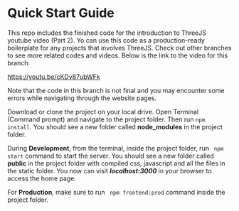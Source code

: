 # Quick Start Guide

This repo includes the finished code for the introduction to ThreeJS youtube video (Part 2). Yo can use this code as a production-ready boilerplate for any projects that involves ThreeJS. Check out other branches to see more related codes and videos. Below is the link to the video for this branch:

https://youtu.be/cKDv87ubWFk

Note that the code in this branch is not final and you may encounter some errors while navigating through the website pages.

Download or clone the project on your local drive. Open Terminal (Command prompt) and navigate to the project folder. Then run ```npm install```. You should see a new folder called **node_modules** in the project folder.

During **Development**, from the terminal, inside the project folder, run ``` npm start``` command to start the server. You should see a new folder called **public** in the project folder with compiled css, javascript and all the files in the static folder. You now can visit ***localhost:3000*** in your browser to access the home page.

For **Production**, make sure to run ``` npm frontend:prod``` command inside the project folder.